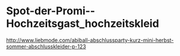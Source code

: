 Spot-der-Promi--Hochzeitsgast_hochzeitskleid
============================================

http://www.liebmode.com/abiball-abschlussparty-kurz-mini-herbst-sommer-abschlusskleider-p-123
